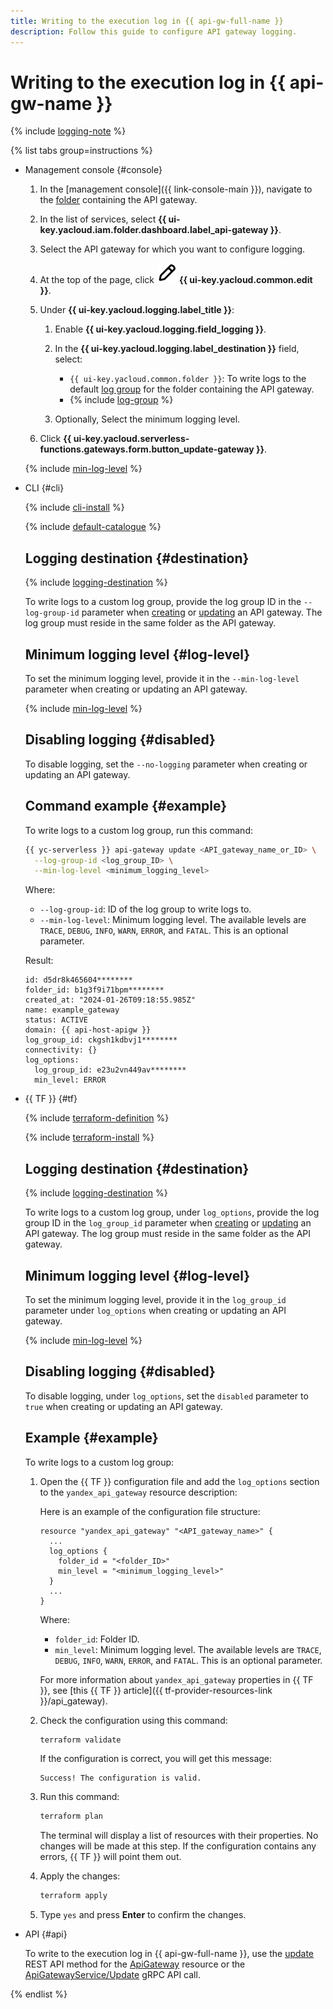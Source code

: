 ```yaml
---
title: Writing to the execution log in {{ api-gw-full-name }}
description: Follow this guide to configure API gateway logging.
---
```


# Writing to the execution log in {{ api-gw-name }}

{% include [logging-note](../../_includes/functions/logging-note.md) %}

{% list tabs group=instructions %}

- Management console {#console}
    
    1. In the [management console]({{ link-console-main }}), navigate to the [folder](../../resource-manager/concepts/resources-hierarchy.md#folder) containing the API gateway.
    1. In the list of services, select **{{ ui-key.yacloud.iam.folder.dashboard.label_api-gateway }}**.
    1. Select the API gateway for which you want to configure logging.
    1. At the top of the page, click ![image](../../_assets/console-icons/pencil.svg) **{{ ui-key.yacloud.common.edit }}**.
    1. Under **{{ ui-key.yacloud.logging.label_title }}**:

        1. Enable **{{ ui-key.yacloud.logging.field_logging }}**.
        1. In the **{{ ui-key.yacloud.logging.label_destination }}** field, select:
                  
           * `{{ ui-key.yacloud.common.folder }}`: To write logs to the default [log group](../../logging/concepts/log-group.md) for the folder containing the API gateway.
           * {% include [log-group](../../_includes/functions/log-group.md) %}
        
        1. Optionally, Select the minimum logging level.

    1. Click **{{ ui-key.yacloud.serverless-functions.gateways.form.button_update-gateway }}**. 
    
    {% include [min-log-level](../../_includes/api-gateway/min-log-level.md) %}

- CLI {#cli}

    {% include [cli-install](../../_includes/cli-install.md) %}

    {% include [default-catalogue](../../_includes/default-catalogue.md) %}

    ## Logging destination {#destination}

    {% include [logging-destination](../../_includes/api-gateway/logging-destination.md) %}

    To write logs to a custom log group, provide the log group ID in the `--log-group-id` parameter when [creating](api-gw-create.md) or [updating](api-gw-update.md) an API gateway. The log group must reside in the same folder as the API gateway.

    ## Minimum logging level {#log-level}

    To set the minimum logging level, provide it in the `--min-log-level` parameter when creating or updating an API gateway. 

    {% include [min-log-level](../../_includes/api-gateway/min-log-level.md) %}

    ## Disabling logging {#disabled}

    To disable logging, set the `--no-logging` parameter when creating or updating an API gateway.

    ## Command example {#example}

    To write logs to a custom log group, run this command:

    ```bash
    {{ yc-serverless }} api-gateway update <API_gateway_name_or_ID> \
      --log-group-id <log_group_ID> \
      --min-log-level <minimum_logging_level>
    ```

    Where:
    * `--log-group-id`: ID of the log group to write logs to.
    * `--min-log-level`: Minimum logging level. The available levels are `TRACE`, `DEBUG`, `INFO`, `WARN`, `ERROR`, and `FATAL`. This is an optional parameter.

    Result:

    ```text
    id: d5dr8k465604********
    folder_id: b1g3f9i71bpm********
    created_at: "2024-01-26T09:18:55.985Z"
    name: example_gateway
    status: ACTIVE
    domain: {{ api-host-apigw }}
    log_group_id: ckgsh1kdbvj1********
    connectivity: {}
    log_options:
      log_group_id: e23u2vn449av********
      min_level: ERROR
    ```

- {{ TF }} {#tf}
    
    {% include [terraform-definition](../../_tutorials/_tutorials_includes/terraform-definition.md) %}
    
    {% include [terraform-install](../../_includes/terraform-install.md) %}

    ## Logging destination {#destination}

    {% include [logging-destination](../../_includes/api-gateway/logging-destination.md) %}

    To write logs to a custom log group, under `log_options`, provide the log group ID in the `log_group_id` parameter when [creating](api-gw-create.md) or [updating](api-gw-update.md) an API gateway. The log group must reside in the same folder as the API gateway.

    ## Minimum logging level {#log-level}

    To set the minimum logging level, provide it in the `log_group_id` parameter under `log_options` when creating or updating an API gateway. 

    {% include [min-log-level](../../_includes/api-gateway/min-log-level.md) %}

    ## Disabling logging {#disabled}

    To disable logging, under `log_options`, set the `disabled` parameter to `true` when creating or updating an API gateway.

    ## Example {#example}

    To write logs to a custom log group:

    1. Open the {{ TF }} configuration file and add the `log_options` section to the `yandex_api_gateway` resource description:

        Here is an example of the configuration file structure:
        
        ```hcl
        resource "yandex_api_gateway" "<API_gateway_name>" {
          ...
          log_options {
            folder_id = "<folder_ID>"
            min_level = "<minimum_logging_level>"
          }
          ...
        }
        ```

        Where:
        * `folder_id`: Folder ID.
        * `min_level`: Minimum logging level. The available levels are `TRACE`, `DEBUG`, `INFO`, `WARN`, `ERROR`, and `FATAL`. This is an optional parameter.

        For more information about `yandex_api_gateway` properties in {{ TF }}, see [this {{ TF }} article]({{ tf-provider-resources-link }}/api_gateway).
    
    1. Check the configuration using this command:

        ```bash
        terraform validate
        ```

        If the configuration is correct, you will get this message:

        ```text
        Success! The configuration is valid.
        ```

    1. Run this command:

        ```bash
        terraform plan
        ```

        The terminal will display a list of resources with their properties. No changes will be made at this step. If the configuration contains any errors, {{ TF }} will point them out.
    
    1. Apply the changes:

        ```bash
        terraform apply
        ```

    1. Type `yes` and press **Enter** to confirm the changes.

- API {#api}

    To write to the execution log in {{ api-gw-full-name }}, use the [update](../apigateway/api-ref/ApiGateway/update.md) REST API method for the [ApiGateway](../apigateway/api-ref/ApiGateway/index.md) resource or the [ApiGatewayService/Update](../apigateway/api-ref/grpc/ApiGateway/update.md) gRPC API call.

{% endlist %}
